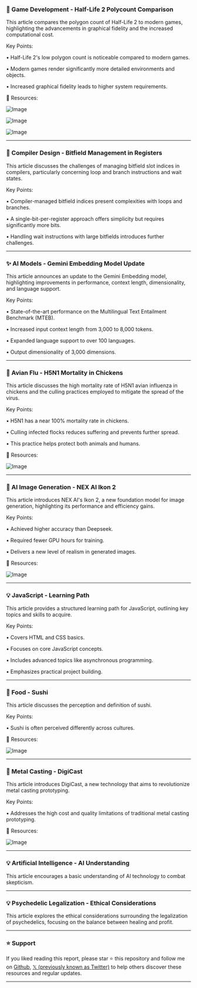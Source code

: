 ### 🤖 Game Development - Half-Life 2 Polycount Comparison

This article compares the polygon count of Half-Life 2 to modern games, highlighting the advancements in graphical fidelity and the increased computational cost.


Key Points:

• Half-Life 2's low polygon count is noticeable compared to modern games.

• Modern games render significantly more detailed environments and objects.

• Increased graphical fidelity leads to higher system requirements.


🔗 Resources:

![Image](https://pbs.twimg.com/media/GlgVM6bWMAEjAjr?format=jpg&name=small)

![Image](https://pbs.twimg.com/media/GlgVNwcXoAAbsGA?format=jpg&name=small)

![Image](https://pbs.twimg.com/media/GlYccqhWgAAEgz0?format=jpg&name=240x240)


---
### 🤖 Compiler Design - Bitfield Management in Registers

This article discusses the challenges of managing bitfield slot indices in compilers, particularly concerning loop and branch instructions and wait states.


Key Points:

• Compiler-managed bitfield indices present complexities with loops and branches.

• A single-bit-per-register approach offers simplicity but requires significantly more bits.

• Handling wait instructions with large bitfields introduces further challenges.


---
### ✨ AI Models - Gemini Embedding Model Update

This article announces an update to the Gemini Embedding model, highlighting improvements in performance, context length, dimensionality, and language support.


Key Points:

• State-of-the-art performance on the Multilingual Text Entailment Benchmark (MTEB).

• Increased input context length from 3,000 to 8,000 tokens.

• Expanded language support to over 100 languages.

• Output dimensionality of 3,000 dimensions.


---
### 🤖 Avian Flu - H5N1 Mortality in Chickens

This article discusses the high mortality rate of H5N1 avian influenza in chickens and the culling practices employed to mitigate the spread of the virus.


Key Points:

• H5N1 has a near 100% mortality rate in chickens.

• Culling infected flocks reduces suffering and prevents further spread.

• This practice helps protect both animals and humans.


🔗 Resources:

![Image](https://pbs.twimg.com/media/GlYxZpkXAAAiBaX?format=jpg&name=small)


---
### 🚀 AI Image Generation - NEX AI Ikon 2

This article introduces NEX AI's Ikon 2, a new foundation model for image generation, highlighting its performance and efficiency gains.


Key Points:

• Achieved higher accuracy than Deepseek.

• Required fewer GPU hours for training.

• Delivers a new level of realism in generated images.


🔗 Resources:

![Image](https://pbs.twimg.com/ext_tw_video_thumb/1897919627122163712/pu/img/abqVA6Su76f6sXSq.jpg)


---
### 💡 JavaScript - Learning Path

This article provides a structured learning path for JavaScript, outlining key topics and skills to acquire.


Key Points:

• Covers HTML and CSS basics.

• Focuses on core JavaScript concepts.

• Includes advanced topics like asynchronous programming.

• Emphasizes practical project building.



---
### 🤖 Food - Sushi

This article discusses the perception and definition of sushi.


Key Points:

• Sushi is often perceived differently across cultures.


🔗 Resources:

![Image](https://pbs.twimg.com/media/GlfYveBaoAAUhTQ?format=png&name=small)


---
### 🚀 Metal Casting - DigiCast

This article introduces DigiCast, a new technology that aims to revolutionize metal casting prototyping.


Key Points:

• Addresses the high cost and quality limitations of traditional metal casting prototyping.


🔗 Resources:

![Image](https://pbs.twimg.com/ext_tw_video_thumb/1897861327882006528/pu/img/ZRy72-W6BCVaKicr.jpg)


---
### 💡 Artificial Intelligence - AI Understanding

This article encourages a basic understanding of AI technology to combat skepticism.



---
### 💡 Psychedelic Legalization - Ethical Considerations

This article explores the ethical considerations surrounding the legalization of psychedelics, focusing on the balance between healing and profit.


---

### ⭐️ Support

If you liked reading this report, please star ⭐️ this repository and follow me on [Github](https://github.com/Drix10), [𝕏 (previously known as Twitter)](https://x.com/DRIX_10_) to help others discover these resources and regular updates.

---